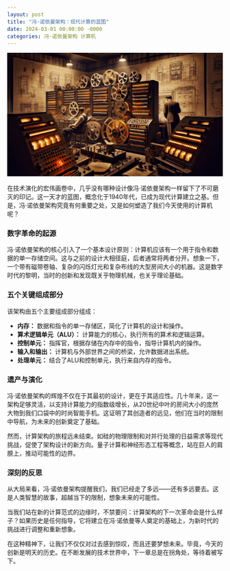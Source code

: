 ```yaml
---
layout: post
title: "冯·诺依曼架构：现代计算的蓝图"
date: 2024-03-01 00:00:00 -0000
categories: 冯·诺依曼架构 计算机
---
```


![冯·诺依曼架构：现代计算的蓝图](https://raw.githubusercontent.com/jamiesun/images/master/default/Mfjd72.png)

在技术演化的宏伟画卷中，几乎没有哪种设计像冯·诺依曼架构一样留下了不可磨灭的印记。这一天才的蓝图，概念化于1940年代，已成为现代计算建立之基。但是，冯·诺依曼架构究竟有何重要之处，又是如何塑造了我们今天使用的计算机呢？

### 数字革命的起源

冯·诺依曼架构的核心引入了一个基本设计原则：计算机应该有一个用于指令和数据的单一存储空间。这与之前的设计大相径庭，后者通常将两者分开。想象一下，一个带有磁带卷轴、复杂的闪烁灯光和复杂布线的大型房间大小的机器。这是数字时代的黎明，当时的创新和发现既关乎物理机械，也关乎理论基础。

### 五个关键组成部分

该架构由五个主要组成部分组成：

- **内存：** 数据和指令的单一存储区，简化了计算机的设计和操作。
- **算术逻辑单元（ALU）：** 计算能力的核心，执行所有的算术和逻辑运算。
- **控制单元：** 指挥官，根据存储在内存中的指令，指导计算机内的操作。
- **输入和输出：** 计算机与外部世界之间的桥梁，允许数据进出系统。
- **处理单元：** 结合了ALU和控制单元，执行来自内存的指令。

### 遗产与演化

冯·诺依曼架构的辉煌不仅在于其最初的设计，更在于其适应性。几十年来，这一架构足够灵活，以支持计算能力的指数级增长，从20世纪中叶的房间大小的庞然大物到我们口袋中的时尚智能手机。这证明了其创造者的远见，他们在当时的限制中导航，为未来的创新奠定了基础。

然而，计算架构的旅程远未结束。如硅的物理限制和对并行处理的日益需求等现代挑战，促使了架构设计的新方向。量子计算和神经形态工程等概念，站在巨人的肩膀上，推动可能性的边界。

### 深刻的反思

从大局来看，冯·诺依曼架构提醒我们，我们已经走了多远——还有多远要去。这是人类智慧的故事，超越当下的限制，想象未来的可能性。

当我们站在新的计算范式的边缘时，不禁要问：计算架构的下一次革命会是什么样子？如果历史是任何指导，它将建立在冯·诺依曼等人奠定的基础上，为新时代的挑战进行调整和重新想象。

在这种精神下，让我们不仅仅对过去感到惊叹，而且还要梦想未来。毕竟，今天的创新是明天的历史。在不断发展的技术世界中，下一章总是在拐角处，等待着被写下。